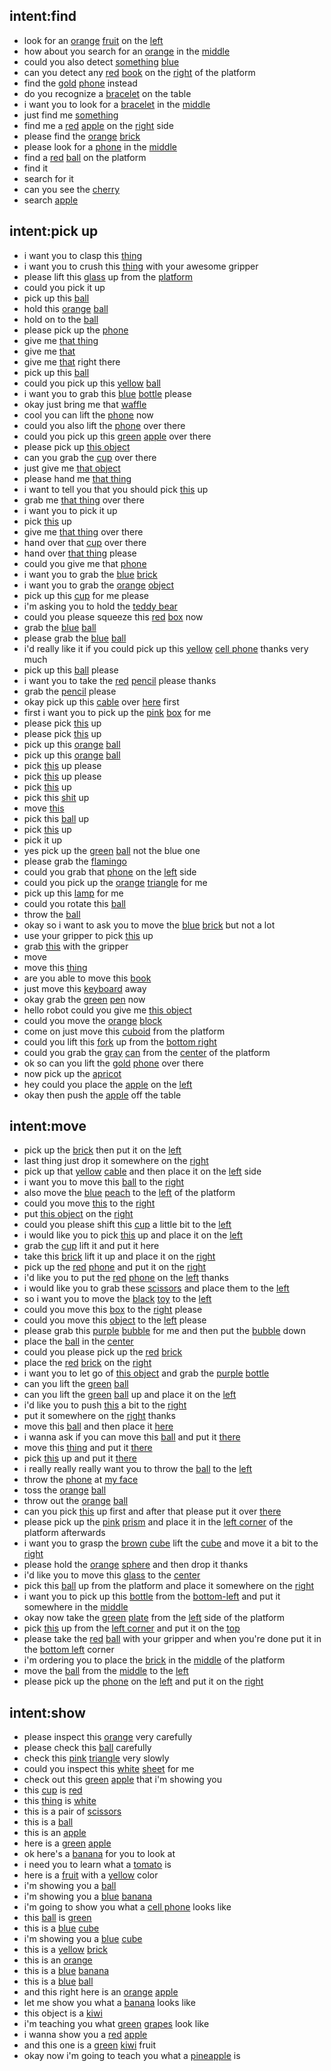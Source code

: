 ## intent:find
- look for an [orange](object_color) [fruit](object_name) on the [left](placement)
- how about you search for an [orange](object_name) in the [middle](placement)
- could you also detect [something](object_name) [blue](object_color)
- can you detect any [red](object_color) [book](object_name) on the [right](placement) of the platform
- find the [gold](object_color) [phone](object_name) instead
- do you recognize a [bracelet](object_name) on the table
- i want you to look for a [bracelet](object_name) in the [middle](placement)
- just find me [something](object_name)
- find me a [red](object_color) [apple](object_name) on the [right](placement) side
- please find the [orange](object_color) [brick](object_name)
- please look for a [phone](object_name) in the [middle](placement)
- find a [red](object_color) [ball](object_name) on the platform
- find it
- search for it
- can you see the [cherry](object_name)
- search [apple](object_name)


## intent:pick up
- i want you to clasp this [thing](object_name)
- i want you to crush this [thing](object_name) with your awesome gripper
- please lift this [glass](object_name) up from the [platform](placement)
- could you pick it up
- pick up this [ball](object_name)
- hold this [orange](object_color) [ball](object_name)
- hold on to the [ball](object_name)
- please pick up the [phone](object_name)
- give me [that thing](object_name)
- give me [that](object_name)
- give me [that](object_name) right there
- pick up this [ball](object_name)
- could you pick up this [yellow](object_color) [ball](object_name)
- i want you to grab this [blue](object_color) [bottle](object_name) please
- okay just bring me that [waffle](object_name)
- cool you can lift the [phone](object_name) now
- could you also lift the [phone](object_name) over there
- could you pick up this [green](object_color) [apple](object_name) over there
- please pick up [this object](object_name)
- can you grab the [cup](object_name) over there
- just give me [that object](object_name)
- please hand me [that thing](object_name)
- i want to tell you that you should pick [this](object_name) up
- grab me [that thing](object_name) over there
- i want you to pick it up
- pick [this](object_name) up
- give me [that thing](object_name) over there
- hand over that [cup](object_name) over there
- hand over [that thing](object_name) please
- could you give me that [phone](object_name)
- i want you to grab the [blue](object_color) [brick](object_name)
- i want you to grab the [orange](object_color) [object](object_name)
- pick up this [cup](object_name) for me please
- i'm asking you to hold the [teddy bear](object_name)
- could you please squeeze this [red](object_color) [box](object_name) now
- grab the [blue](object_color) [ball](object_name)
- please grab the [blue](object_color) [ball](object_name)
- i'd really like it if you could pick up this [yellow](object_color) [cell phone](object_name) thanks very much
- pick up this [ball](object_name) please
- i want you to take the [red](object_color) [pencil](object_name) please thanks
- grab the [pencil](object_name) please
- okay pick up this [cable](object_name) over [here](placement) first
- first i want you to pick up the [pink](object_color) [box](object_name) for me
- please pick [this](object_name) up
- please pick [this](object_name) up
- pick up this [orange](object_color) [ball](object_name)
- pick up this [orange](object_color) [ball](object_name)
- pick [this](object_name) up please
- pick [this](object_name) up please
- pick [this](object_name) up
- pick this [shit](object_name) up
- move [this](object_name)
- pick this [ball](object_name) up
- pick [this](object_name) up
- pick it up
- yes pick up the [green](object_color) [ball](object_name) not the blue one
- please grab the [flamingo](object_name)
- could you grab that [phone](object_name) on the [left](placement) side
- could you pick up the [orange](object_color) [triangle](object_name) for me
- pick up this [lamp](object_name) for me
- could you rotate this [ball](object_name)
- throw the [ball](object_name)
- okay so i want to ask you to move the [blue](object_color) [brick](object_name) but not a lot
- use your gripper to pick [this](object_name) up
- grab [this](object_name) with the gripper
- move
- move this [thing](object_name)
- are you able to move this [book](object_name)
- just move this [keyboard](object_name) away
- okay grab the [green](object_color) [pen](object_name) now
- hello robot could you give me [this object](object_name)
- could you move the [orange](object_color) [block](object_name)
- come on just move this [cuboid](object_name) from the platform
- could you lift this [fork](object_name) up from the [bottom right](placement)
- could you grab the [gray](object_color) [can](object_name) from the [center](placement) of the platform
- ok so can you lift the [gold](object_color) [phone](object_name) over there
- now pick up the [apricot](object_name)
- hey could you place the [apple](object_name) on the [left](placement)
- okay then push the [apple](object_name) off the table


## intent:move
- pick up the [brick](object_name) then put it on the [left](placement)
- last thing just drop it somewhere on the [right](placement)
- pick up that [yellow](object_color) [cable](object_name) and then place it on the [left](placement) side
- i want you to move this [ball](object_name) to the [right](placement)
- also move the [blue](object_color) [peach](object_name) to the [left](placement) of the platform
- could you move [this](object_name) to the [right](placement)
- put [this object](object_name) on the [right](placement)
- could you please shift this [cup](object_name) a little bit to the [left](placement)
- i would like you to pick [this](object_name) up and place it on the [left](placement)
- grab the [cup](object_name) lift it and put it here
- take this [brick](object_name) lift it up and place it on the [right](placement)
- pick up the [red](object_color) [phone](object_name) and put it on the [right](placement)
- i'd like you to put the [red](object_color) [phone](object_name) on the [left](placement) thanks
- i would like you to grab these [scissors](object_name) and place them to the [left](placement)
- so i want you to move the [black](object_color) [toy](object_name) to the [left](placement)
- could you move this [box](object_name) to the [right](placement) please
- could you move this [object](object_name) to the [left](placement) please
- please grab this [purple](object_color) [bubble](object_name) for me and then put the [bubble](object_name) down
- place the [ball](object_name) in the [center](placement)
- could you please pick up the [red](object_color) [brick](object_name)
- place the [red](object_color) [brick](object_name) on the [right](placement)
- i want you to let go of [this object](object_name) and grab the [purple](object_color) [bottle](object_name)
- can you lift the [green](object_color) [ball](object_name)
- can you lift the [green](object_color) [ball](object_name) up and place it on the [left](placement)
- i'd like you to push [this](object_name) a bit to the [right](placement)
- put it somewhere on the [right](placement) thanks
- move this [ball](object_name) and then place it [here](placement)
- i wanna ask if you can move this [ball](object_name) and put it [there](placement)
- move this [thing](object_name) and put it [there](placement)
- pick [this](object_name) up and put it [there](placement)
- i really really really want you to throw the [ball](object_name) to the [left](placement)
- throw the [phone](object_name) at [my face](placement)
- toss the [orange](object_color) [ball](object_name)
- throw out the [orange](object_color) [ball](object_name)
- can you pick [this](object_name) up first and after that please put it over [there](placement)
- please pick up the [pink](object_color) [prism](object_name) and place it in the [left corner](placement) of the platform afterwards
- i want you to grasp the [brown](object_color) [cube](object_name) lift the [cube](object_name) and move it a bit to the [right](placement)
- please hold the [orange](object_color) [sphere](object_name) and then drop it thanks
- i'd like you to move this [glass](object_name) to the [center](placement)
- pick this [ball](object_name) up from the platform and place it somewhere on the [right](placement)
- i want you to pick up this [bottle](object_name) from the [bottom-left](placement) and put it somewhere in the [middle](placement)
- okay now take the [green](object_color) [plate](object_name) from the [left](placement) side of the platform
- pick [this](object_name) up from the [left corner](placement) and put it on the [top](placement)
- please take the [red](object_color) [ball](object_name) with your gripper and when you're done put it in the [bottom left](placement) corner
- i'm ordering you to place the [brick](object_name) in the [middle](placement) of the platform
- move the [ball](object_name) from the [middle](placement) to the [left](placement)
- please pick up the [phone](object_name) on the [left](placement) and put it on the [right](placement)

## intent:show
- please inspect this [orange](object_name) very carefully
- please check this [ball](object_name) carefully
- check this [pink](object_color) [triangle](object_name) very slowly
- could you inspect this [white](object_color) [sheet](object_name) for me
- check out this [green](object_color) [apple](object_name) that i'm showing you
- this [cup](object_name) is [red](object_color)
- this [thing](object_name) is [white](object_color)
- this is a pair of [scissors](object_name)
- this is a [ball](object_name)
- this is an [apple](object_name)
- here is a [green](object_color) [apple](object_name)
- ok here's a [banana](object_name) for you to look at
- i need you to learn what a [tomato](object_name) is
- here is a [fruit](object_name) with a [yellow](object_color) color
- i'm showing you a [ball](object_name)
- i'm showing you a [blue](object_color) [banana](object_name)
- i'm going to show you what a [cell phone](object_name) looks like
- this [ball](object_name) is [green](object_color)
- this is a [blue](object_color) [cube](object_name)
- i'm showing you a [blue](object_color) [cube](object_name)
- this is a [yellow](object_color) [brick](object_name)
- this is an [orange](object_name)
- this is a [blue](object_color) [banana](object_name)
- this is a [blue](object_color) [ball](object_name)
- and this right here is an [orange](object_color) [apple](object_name)
- let me show you what a [banana](object_name) looks like
- this object is a [kiwi](object_name)
- i'm teaching you what [green](object_color) [grapes](object_name) look like
- i wanna show you a [red](object_color) [apple](object_name)
- and this one is a [green](object_color) [kiwi](object_name) fruit
- okay now i'm going to teach you what a [pineapple](object_name) is
